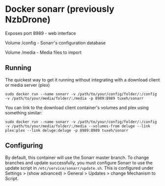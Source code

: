 # Docker sonarr (previously NzbDrone)

Exposes port 8989 - web interface

Volume /config - Sonarr's configuration database

Volume /media - Media files to import

## Running

The quickest way to get it running without integrating with a download client or media server (plex)
```
sudo docker run --name sonarr -v /path/to/your/config/folder/:/config -v /path/to/your/media/folder/:/media -p 8989:8989 tuxeh/sonarr
```

You can link to the download client container's volumes and plex using something similar:
```
sudo docker run --name sonarr -v /path/to/your/config/folder/:/config -v /path/to/your/media/folder/:/media --volumes-from deluge --link plex:plex --link deluge:deluge -p 8989:8989 tuxeh/sonarr
```

## Configuring

By default, this container will use the Sonarr master branch. To change branches and update successfully, you must configure Sonarr to use the update script in ```/etc/service/sonarr/update.sh```. This is configured under Settings > (show advanced) > General > Updates > change Mechanism to Script.
